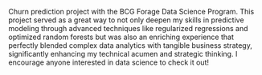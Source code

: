  Churn prediction project with the BCG Forage Data Science Program. This project served as a great way to not only deepen my skills in predictive modeling through advanced techniques like regularized regressions and optimized random forests but was also an enriching experience that perfectly blended complex data analytics with tangible business strategy, significantly enhancing my technical acumen and strategic thinking. I encourage anyone interested in data science to check it out!
